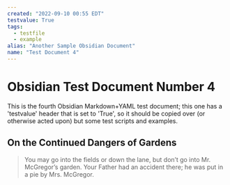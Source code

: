```yaml
---
created: "2022-09-10 00:55 EDT"
testvalue: True
tags:
  - testfile
  - example
alias: "Another Sample Obsidian Document"
name: "Test Document 4"
---
```

# Obsidian Test Document Number 4
This is the fourth Obsidian Markdown+YAML test document; this one
has a 'testvalue' header that is set to 'True', so it should be
copied over (or otherwise acted upon) but some test scripts and
examples.

## On the Continued Dangers of Gardens

> You may go into the fields or down the lane, but don’t go into
> Mr. McGregor’s garden. Your Father had an accident there; he was put
> in a pie by Mrs. McGregor.

